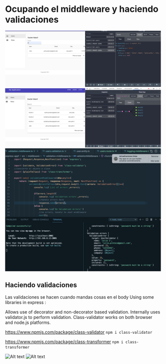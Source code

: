 # Ocupando el middleware y haciendo validaciones

![Alt text](img1.png)
![Alt text](img2.png)
![Alt text](img3.png)


## Haciendo validaciones
Las validaciones se hacen cuando mandas cosas en el body 
Using some libraries in express :

Allows use of decorator and non-decorator based validation. Internally uses validator.js to perform validation. Class-validator works on both browser and node.js platforms.

https://www.npmjs.com/package/class-validator
```npm i class-validator```

https://www.npmjs.com/package/class-transformer
```npm i class-transformer```

![Alt text](img4.png)
![Alt text](img5.png)